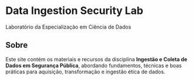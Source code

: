 <link rel="stylesheet" href="assets/css/custom.css">

# Data Ingestion Security Lab
Laboratório da Especialização em Ciência de Dados

## Sobre

Este site contém os materiais e recursos da disciplina **Ingestão e Coleta de Dados em Segurança Pública**, abordando fundamentos, técnicas e boas práticas para aquisição, transformação e ingestão ética de dados.
